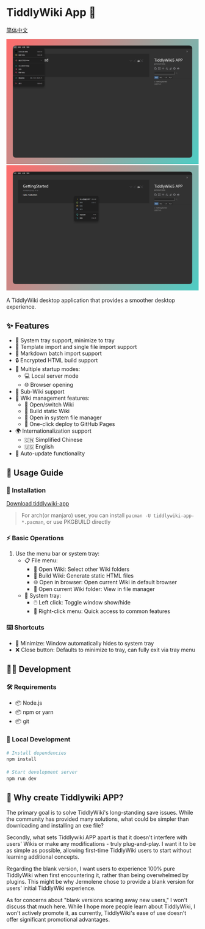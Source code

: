 # TiddlyWiki App 🌟

[简体中文](./README.zh-CN.md)

![img](./banner04.png)
![img](./banner03.png)

A TiddlyWiki desktop application that provides a smoother desktop experience.

## ✨ Features

- 🔧 System tray support, minimize to tray
- 📂 Template import and single file import support
- 📂 Markdown batch import support
- 🔒 Encrypted HTML build support
- 🚀 Multiple startup modes:
  - 💻 Local server mode
  - 🌐 Browser opening
- 📄 Sub-Wiki support
- 📝 Wiki management features:
  - 📂 Open/switch Wiki
  - 🔨 Build static Wiki
  - 📁 Open in system file manager
  - 🚀 One-click deploy to GitHub Pages
- 🌍 Internationalization support
  - 🇨🇳 Simplified Chinese
  - 🇺🇸 English
- 🔄 Auto-update functionality

## 📖 Usage Guide

### 🔰 Installation

[Download tiddlywiki-app](https://github.com/oeyoews/tiddlywiki-app/releases)

> For arch(or manjaro) user, you can install `pacman -U tiddlywiki-app-*.pacman`, or use PKGBUILD directly

<!-- * Manjaro Series: `pacman -S appimagelauncher and use appimage install, or use pacman package`
* Windows: Download the exe file
* macOS: Download the dmg installer (untested) -->

### ⚡ Basic Operations

1. Use the menu bar or system tray:
   - 📋 File menu:
     - 📂 Open Wiki: Select other Wiki folders
     - 🔨 Build Wiki: Generate static HTML files
     - 🌐 Open in browser: Open current Wiki in default browser
     - 📁 Open current Wiki folder: View in file manager
   - 🔽 System tray:
     - 🖱️ Left click: Toggle window show/hide
     - 📌 Right-click menu: Quick access to common features

### ⌨️ Shortcuts

- 🔽 Minimize: Window automatically hides to system tray
- ❌ Close button: Defaults to minimize to tray, can fully exit via tray menu

## 👨‍💻 Development

### 🛠️ Requirements

- 📦 Node.js
- 📦 npm or yarn
- 📦 git

### 🚀 Local Development

```bash
# Install dependencies
npm install

# Start development server
npm run dev
```

## 🤔 Why create Tiddlywiki APP?

The primary goal is to solve TiddlyWiki's long-standing save issues. While the community has provided many solutions, what could be simpler than downloading and installing an exe file?

Secondly, what sets Tiddlywiki APP apart is that it doesn't interfere with users' Wikis or make any modifications - truly plug-and-play. I want it to be as simple as possible, allowing first-time TiddlyWiki users to start without learning additional concepts.

Regarding the blank version, I want users to experience 100% pure TiddlyWiki when first encountering it, rather than being overwhelmed by plugins. This might be why Jermolene chose to provide a blank version for users' initial TiddlyWiki experience.

As for concerns about "blank versions scaring away new users," I won't discuss that much here. While I hope more people learn about TiddlyWiki, I won't actively promote it, as currently, TiddlyWiki's ease of use doesn't offer significant promotional advantages.

<!-- "tiddlywiki": "npm:@oeyoews/tiddlywiki-lite@5.3.6-lite-20250402" -->

<!-- patch -->
<!-- pnpm patch tw5-typed -->